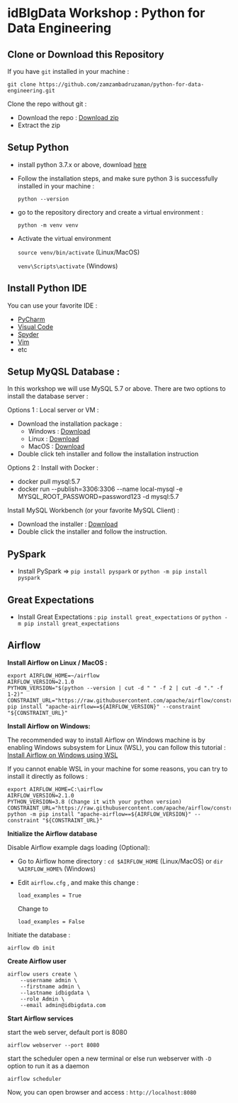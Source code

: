 # **idBIgData Workshop : Python for Data Engineering**

## **Clone or Download this Repository**

If you have `git` installed in your machine :

`git clone https://github.com/zamzambadruzaman/python-for-data-engineering.git`

Clone the repo without git :
- Download the repo : [Download zip](https://github.com/zamzambadruzaman/python-for-data-engineering/archive/refs/heads/master.zip)
- Extract the zip

## **Setup Python**
- install python 3.7.x or above, download [here](https://www.python.org/downloads/)
- Follow the installation steps, and make sure python 3 is successfully installed in your machine :
  
  `python --version`
- go to the repository directory and create a virtual environment :
  
  `python -m venv venv`

- Activate the virtual environment
  
  `source venv/bin/activate` (Linux/MacOS)
  
  `venv\Scripts\activate` (Windows)
  
## **Install Python IDE**

You can use your favorite IDE :
- [PyCharm](https://www.jetbrains.com/edu-products/download/#section=pycharm-edu)
- [Visual Code](https://code.visualstudio.com/Download)
- [Spyder](https://docs.spyder-ide.org/current/installation.html)
- [Vim](https://www.vim.org/download.php)
- etc

## **Setup MyQSL Database :**

In this workshop we will use MySQL 5.7 or above.
There are two options to install the database server :

Options 1 : Local server or VM :
- Download the installation package :
  - Windows : [Download](https://dev.mysql.com/downloads/file/?id=502540)
  - Linux : [Download](https://dev.mysql.com/downloads/file/?id=502515)
  - MacOS : [Download](https://dev.mysql.com/downloads/file/?id=505134)
- Double click teh installer and follow the installation instruction

Options 2 : Install with Docker :
- docker pull mysql:5.7
- docker run   --publish=3306:3306 --name local-mysql -e MYSQL_ROOT_PASSWORD=password123 -d mysql:5.7

Install MySQL Workbench (or your favorite MySQL Client) :
- Download the installer : [Download](https://dev.mysql.com/downloads/workbench/)
- Double click the installer and follow the instruction.

## **PySpark**
- Install PySpark => `pip install pyspark` or `python -m pip install pyspark`

## **Great Expectations**
- Install Great Expectations : `pip install great_expectations` or `python -m pip install great_expectations`

## **Airflow**

**Install Airflow on Linux / MacOS :**

```
export AIRFLOW_HOME=~/airflow
AIRFLOW_VERSION=2.1.0
PYTHON_VERSION="$(python --version | cut -d " " -f 2 | cut -d "." -f 1-2)"
CONSTRAINT_URL="https://raw.githubusercontent.com/apache/airflow/constraints-${AIRFLOW_VERSION}/constraints-${PYTHON_VERSION}.txt"
pip install "apache-airflow==${AIRFLOW_VERSION}" --constraint "${CONSTRAINT_URL}"
```

**Install Airflow on  Windows:**

The recommended way to install Airflow on Windows machine is by enabling Windows subsystem for Linux (WSL), you can follow this tutorial : [Install Airflow on Windows using WSL](https://towardsdatascience.com/run-apache-airflow-on-windows-10-without-docker-3c5754bb98b4)

If you cannot enable WSL in your machine for some reasons, you can try to install it directly  as follows :
```
export AIRFLOW_HOME=C:\airflow
AIRFLOW_VERSION=2.1.0
PYTHON_VERSION=3.8 (Change it with your python version)
CONSTRAINT_URL="https://raw.githubusercontent.com/apache/airflow/constraints-${AIRFLOW_VERSION}/constraints-${PYTHON_VERSION}.txt"
python -m pip install "apache-airflow==${AIRFLOW_VERSION}" --constraint "${CONSTRAINT_URL}"
```

**Initialize the Airflow database**

Disable Airflow example dags loading (Optional):
- Go to Airflow home directory : `cd $AIRFLOW_HOME` (Linux/MacOS) or `dir %AIRFLOW_HOME%` (Windows)
- Edit `airflow.cfg` , and make this change :
  
  `load_examples = True`
  
  Change to 
  
  `load_examples = False`

Initiate the database :

`airflow db init`

**Create Airflow user**

``` 
airflow users create \
    --username admin \
    --firstname admin \
    --lastname idbigdata \
    --role Admin \
    --email admin@idbigdata.com
```

**Start Airflow services**

start the web server, default port is 8080

`airflow webserver --port 8080`

start the scheduler
open a new terminal or else run webserver with ``-D`` option to run it as a daemon

`airflow scheduler`


Now, you can open browser and access : `http://localhost:8080`

